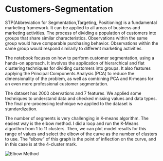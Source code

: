 # Customers-Segmentation
STP(Abbreviation for Segmentation,Targeting, Positioning) is a fundamental marketing framework. It can be applied to all areas of business and marketing activities. The process of dividing a population of customers into groups that share similar characteristics. Observations within the same group would have comparable purchasing behavior. Observations within the same group would respond similarly to different marketing activities.

The notebook focuses on how to perform customer segmentation, using a hands-on approach. It involves the application of hierarchical and flat clustering techniques for dividing customers into groups. It also features applying the Principal Components Analysis (PCA) to reduce the dimensionality of the problem, as well as combining PCA and K-means for an even more professional customer segmentation.

The dataset has 2000 obervations and 7 features. We applied some techniques to understand data and checked missing values and data types. The final pre-processing technique we applied to the dataset is standardization.

The number of segments is very challenging in K-means algorithm. The easiest way is the elbow method. I did a loop and run the K-Means algorithm from 1 to 11 clusters. Then, we can plot model results for this range of values and select the elbow of the curve as the number of clusters to use. The “elbow” of this graph is the point of inflection on the curve, and in this case is at the 4-cluster mark. 

![Elbow Method][identifier]

[identifier]:/Customers-Segmentation/blob/main/wcss.jpg
